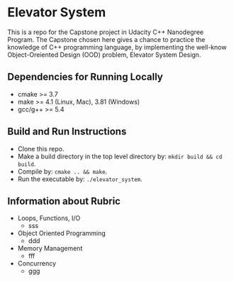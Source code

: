 # Elevator System
This is a repo for the Capstone project in Udacity C++ Nanodegree Program.
The Capstone chosen here gives a chance to practice the knowledge of C++ programming language, by implementing the well-know Object-Oreiented Design (OOD) problem, Elevator System Design.

## Dependencies for Running Locally
* cmake >= 3.7
* make >= 4.1 (Linux, Mac), 3.81 (Windows)
* gcc/g++ >= 5.4

## Build and Run Instructions
* Clone this repo.
* Make a build directory in the top level directory by: `mkdir build && cd build`.
* Compile by: `cmake .. && make`.
* Run the executable by: `./elevator_system`.

## Information about Rubric
* Loops, Functions, I/O
    * sss
* Object Oriented Programming
    * ddd
* Memory Management
    * fff
* Concurrency
    * ggg